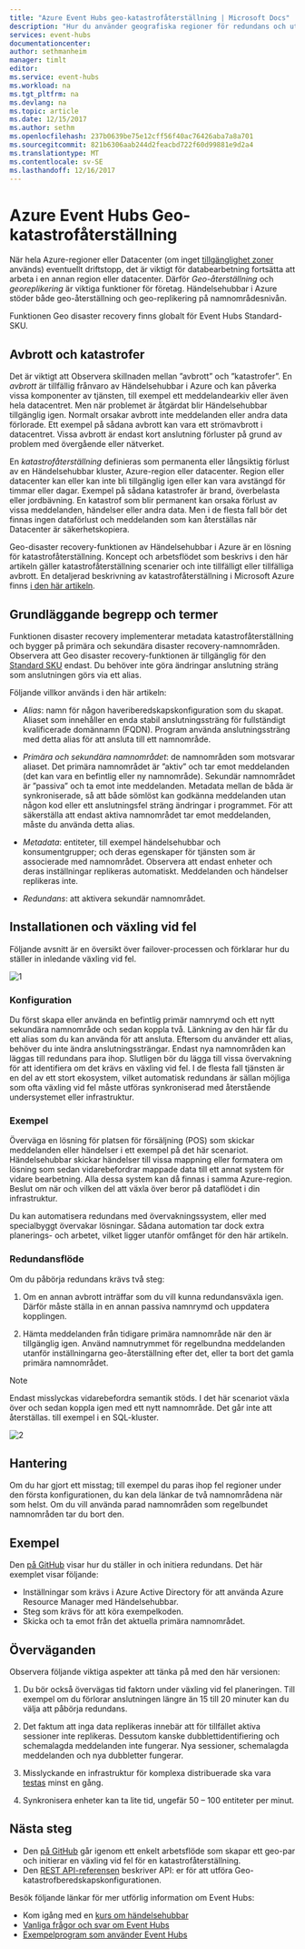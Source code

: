 ```yaml
---
title: "Azure Event Hubs geo-katastrofåterställning | Microsoft Docs"
description: "Hur du använder geografiska regioner för redundans och utföra katastrofåterställning i Azure Event Hubs"
services: event-hubs
documentationcenter: 
author: sethmanheim
manager: timlt
editor: 
ms.service: event-hubs
ms.workload: na
ms.tgt_pltfrm: na
ms.devlang: na
ms.topic: article
ms.date: 12/15/2017
ms.author: sethm
ms.openlocfilehash: 237b0639be75e12cff56f40ac76426aba7a8a701
ms.sourcegitcommit: 821b6306aab244d2feacbd722f60d99881e9d2a4
ms.translationtype: MT
ms.contentlocale: sv-SE
ms.lasthandoff: 12/16/2017
---
```

# <a name="azure-event-hubs-geo-disaster-recovery"></a>Azure Event Hubs Geo-katastrofåterställning

När hela Azure-regioner eller Datacenter (om inget [tillgänglighet zoner](../availability-zones/az-overview.md) används) eventuellt driftstopp, det är viktigt för databearbetning fortsätta att arbeta i en annan region eller datacenter. Därför *Geo-återställning* och *georeplikering* är viktiga funktioner för företag. Händelsehubbar i Azure stöder både geo-återställning och geo-replikering på namnområdesnivån. 

Funktionen Geo disaster recovery finns globalt för Event Hubs Standard-SKU.

## <a name="outages-and-disasters"></a>Avbrott och katastrofer

Det är viktigt att Observera skillnaden mellan ”avbrott” och ”katastrofer”. En *avbrott* är tillfällig frånvaro av Händelsehubbar i Azure och kan påverka vissa komponenter av tjänsten, till exempel ett meddelandearkiv eller även hela datacentret. Men när problemet är åtgärdat blir Händelsehubbar tillgänglig igen. Normalt orsakar avbrott inte meddelanden eller andra data förlorade. Ett exempel på sådana avbrott kan vara ett strömavbrott i datacentret. Vissa avbrott är endast kort anslutning förluster på grund av problem med övergående eller nätverket. 

En *katastrofåterställning* definieras som permanenta eller långsiktig förlust av en Händelsehubbar kluster, Azure-region eller datacenter. Region eller datacenter kan eller kan inte bli tillgänglig igen eller kan vara avstängd för timmar eller dagar. Exempel på sådana katastrofer är brand, överbelasta eller jordbävning. En katastrof som blir permanent kan orsaka förlust av vissa meddelanden, händelser eller andra data. Men i de flesta fall bör det finnas ingen dataförlust och meddelanden som kan återställas när Datacenter är säkerhetskopiera.

Geo-disaster recovery-funktionen av Händelsehubbar i Azure är en lösning för katastrofåterställning. Koncept och arbetsflödet som beskrivs i den här artikeln gäller katastrofåterställning scenarier och inte tillfälligt eller tillfälliga avbrott. En detaljerad beskrivning av katastrofåterställning i Microsoft Azure finns [i den här artikeln](/azure/architecture/resiliency/disaster-recovery-azure-applications).

## <a name="basic-concepts-and-terms"></a>Grundläggande begrepp och termer

Funktionen disaster recovery implementerar metadata katastrofåterställning och bygger på primära och sekundära disaster recovery-namnområden. Observera att Geo disaster recovery-funktionen är tillgänglig för den [Standard SKU](https://azure.microsoft.com/pricing/details/event-hubs/) endast. Du behöver inte göra ändringar anslutning sträng som anslutningen görs via ett alias.

Följande villkor används i den här artikeln:

-  *Alias*: namn för någon haveriberedskapskonfiguration som du skapat. Aliaset som innehåller en enda stabil anslutningssträng för fullständigt kvalificerade domännamn (FQDN). Program använda anslutningssträng med detta alias för att ansluta till ett namnområde. 

-  *Primära och sekundära namnområdet*: de namnområden som motsvarar aliaset. Det primära namnområdet är ”aktiv” och tar emot meddelanden (det kan vara en befintlig eller ny namnområde). Sekundär namnområdet är ”passiva” och ta emot inte meddelanden. Metadata mellan de båda är synkroniserade, så att både sömlöst kan godkänna meddelanden utan någon kod eller ett anslutningsfel sträng ändringar i programmet. För att säkerställa att endast aktiva namnområdet tar emot meddelanden, måste du använda detta alias. 

-  *Metadata*: entiteter, till exempel händelsehubbar och konsumentgrupper; och deras egenskaper för tjänsten som är associerade med namnområdet. Observera att endast enheter och deras inställningar replikeras automatiskt. Meddelanden och händelser replikeras inte. 

-  *Redundans*: att aktivera sekundär namnområdet.

## <a name="setup-and-failover-flow"></a>Installationen och växling vid fel

Följande avsnitt är en översikt över failover-processen och förklarar hur du ställer in inledande växling vid fel. 

![1][]

### <a name="setup"></a>Konfiguration

Du först skapa eller använda en befintlig primär namnrymd och ett nytt sekundära namnområde och sedan koppla två. Länkning av den här får du ett alias som du kan använda för att ansluta. Eftersom du använder ett alias, behöver du inte ändra anslutningssträngar. Endast nya namnområden kan läggas till redundans para ihop. Slutligen bör du lägga till vissa övervakning för att identifiera om det krävs en växling vid fel. I de flesta fall tjänsten är en del av ett stort ekosystem, vilket automatisk redundans är sällan möjliga som ofta växling vid fel måste utföras synkroniserad med återstående undersystemet eller infrastruktur.

### <a name="example"></a>Exempel

Överväga en lösning för platsen för försäljning (POS) som skickar meddelanden eller händelser i ett exempel på det här scenariot. Händelsehubbar skickar händelser till vissa mappning eller formatera om lösning som sedan vidarebefordrar mappade data till ett annat system för vidare bearbetning. Alla dessa system kan då finnas i samma Azure-region. Beslut om när och vilken del att växla över beror på dataflödet i din infrastruktur. 

Du kan automatisera redundans med övervakningssystem, eller med specialbyggt övervakar lösningar. Sådana automation tar dock extra planerings- och arbetet, vilket ligger utanför omfånget för den här artikeln.

### <a name="failover-flow"></a>Redundansflöde

Om du påbörja redundans krävs två steg:

1. Om en annan avbrott inträffar som du vill kunna redundansväxla igen. Därför måste ställa in en annan passiva namnrymd och uppdatera kopplingen. 

2. Hämta meddelanden från tidigare primära namnområde när den är tillgänglig igen. Använd namnutrymmet för regelbundna meddelanden utanför inställningarna geo-återställning efter det, eller ta bort det gamla primära namnområdet.

> [!NOTE]
> Endast misslyckas vidarebefordra semantik stöds. I det här scenariot växla över och sedan koppla igen med ett nytt namnområde. Det går inte att återställas. till exempel i en SQL-kluster. 

![2][]

## <a name="management"></a>Hantering

Om du har gjort ett misstag; till exempel du paras ihop fel regioner under den första konfigurationen, du kan dela länkar de två namnområdena när som helst. Om du vill använda parad namnområden som regelbundet namnområden tar du bort den.

## <a name="samples"></a>Exempel

Den [på GitHub](https://github.com/Azure/azure-event-hubs/tree/master/samples/DotNet/GeoDRClient) visar hur du ställer in och initiera redundans. Det här exemplet visar följande:

- Inställningar som krävs i Azure Active Directory för att använda Azure Resource Manager med Händelsehubbar. 
- Steg som krävs för att köra exempelkoden. 
- Skicka och ta emot från det aktuella primära namnområdet. 

## <a name="considerations"></a>Överväganden

Observera följande viktiga aspekter att tänka på med den här versionen:

1. Du bör också övervägas tid faktorn under växling vid fel planeringen. Till exempel om du förlorar anslutningen längre än 15 till 20 minuter kan du välja att påbörja redundans. 
 
2. Det faktum att inga data replikeras innebär att för tillfället aktiva sessioner inte replikeras. Dessutom kanske dubblettidentifiering och schemalagda meddelanden inte fungerar. Nya sessioner, schemalagda meddelanden och nya dubbletter fungerar. 

3. Misslyckande en infrastruktur för komplexa distribuerade ska vara [testas](/azure/architecture/resiliency/disaster-recovery-azure-applications#disaster-simulation) minst en gång. 

4. Synkronisera enheter kan ta lite tid, ungefär 50 – 100 entiteter per minut.

## <a name="next-steps"></a>Nästa steg

* Den [på GitHub](https://github.com/Azure/azure-event-hubs/tree/master/samples/DotNet/GeoDRClient) går igenom ett enkelt arbetsflöde som skapar ett geo-par och initierar en växling vid fel för en katastrofåterställning.
* Den [REST API-referensen](/rest/api/eventhub/disasterrecoveryconfigs) beskriver API: er för att utföra Geo-katastrofberedskapskonfigurationen.

Besök följande länkar för mer utförlig information om Event Hubs:

* Kom igång med en [kurs om händelsehubbar](event-hubs-dotnet-standard-getstarted-send.md)
* [Vanliga frågor och svar om Event Hubs](event-hubs-faq.md)
* [Exempelprogram som använder Event Hubs](https://github.com/Azure/azure-event-hubs/tree/master/samples)

[1]: ./media/event-hubs-geo-dr/geo1.png
[2]: ./media/event-hubs-geo-dr/geo2.png